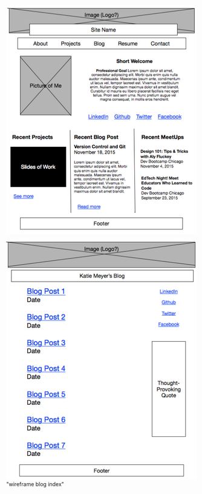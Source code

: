 ![wireframe site index](imgs/wireframe-index.png "wireframe site index")

![wireframe blog index](imgs/wireframe-blog-index.png) "wireframe blog index"